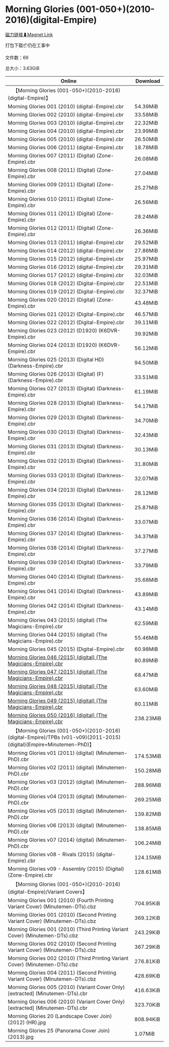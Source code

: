 # Morning Glories (001-050+)(2010-2016)(digital-Empire)

[磁力链接⬇Magnet Link](magnet:?xt=urn:btih:1382bbe94fc5431372d1cbc9b08ee9a8946f5bf5&dn=Morning%20Glories%20%28001-050%2B%29%282010-2016%29%28digital-Empire%29)

打包下载📦仍在工事中

文件数：69

总大小：3.63GiB

Online | Download
--- | ---
&emsp;【Morning Glories (001-050+)(2010-2016)(digital-Empire)】 | 
Morning Glories 001 (2010) (digital-Empire).cbr | 54.39MiB
Morning Glories 002 (2010) (digital-Empire).cbr | 33.58MiB
Morning Glories 003 (2010) (digital-Empire).cbr | 22.32MiB
Morning Glories 004 (2010) (digital-Empire).cbr | 23.99MiB
Morning Glories 005 (2010) (digital-Empire).cbr | 26.50MiB
Morning Glories 006 (2011) (digital-Empire).cbr | 18.78MiB
Morning Glories 007 (2011) (Digital) (Zone-Empire).cbr | 26.08MiB
Morning Glories 008 (2011) (Digital) (Zone-Empire).cbr | 27.04MiB
Morning Glories 009 (2011) (Digital) (Zone-Empire).cbr | 25.27MiB
Morning Glories 010 (2011) (Digital) (Zone-Empire).cbr | 26.56MiB
Morning Glories 011 (2011) (Digital) (Zone-Empire).cbr | 28.24MiB
Morning Glories 012 (2011) (Digital) (Zone-Empire).cbr | 26.36MiB
Morning Glories 013 (2011) (digital-Empire).cbr | 29.52MiB
Morning Glories 014 (2012) (digital-Empire).cbr | 27.86MiB
Morning Glories 015 (2012) (digital-Empire).cbr | 25.97MiB
Morning Glories 016 (2012) (digital-Empire).cbr | 29.31MiB
Morning Glories 017 (2012) (digital-Empire).cbr | 32.03MiB
Morning Glories 018 (2012) (Digital-Empire).cbr | 22.51MiB
Morning Glories 019 (2012) (Digital-Empire).cbr | 32.37MiB
Morning Glories 020 (2012) (Digital) (Zone-Empire).cbr | 43.48MiB
Morning Glories 021 (2012) (Digital-Empire).cbr | 46.57MiB
Morning Glories 022 (2012) (Digital-Empire).cbr | 39.11MiB
Morning Glories 023 (2012) (D1920) (K6DVR-Empire).cbr | 39.92MiB
Morning Glories 024 (2013) (D1920) (K6DVR-Empire).cbr | 56.12MiB
Morning Glories 025 (2013) (Digital HD) (Darkness-Empire).cbr | 94.50MiB
Morning Glories 026 (2013) (Digital) (F) (Darkness-Empire).cbr | 33.51MiB
Morning Glories 027 (2013) (Digital) (Darkness-Empire).cbr | 61.19MiB
Morning Glories 028 (2013) (Digital) (Darkness-Empire).cbr | 54.17MiB
Morning Glories 029 (2013) (Digital) (Darkness-Empire).cbr | 34.70MiB
Morning Glories 030 (2013) (Digital) (Darkness-Empire).cbr | 32.43MiB
Morning Glories 031 (2013) (Digital) (Darkness-Empire).cbr | 30.13MiB
Morning Glories 032 (2013) (Digital) (Darkness-Empire).cbr | 31.80MiB
Morning Glories 033 (2013) (Digital) (Darkness-Empire).cbr | 32.07MiB
Morning Glories 034 (2013) (Digital) (Darkness-Empire).cbr | 28.12MiB
Morning Glories 035 (2013) (Digital) (Darkness-Empire).cbr | 25.87MiB
Morning Glories 036 (2014) (Digital) (Darkness-Empire).cbr | 33.07MiB
Morning Glories 037 (2014) (Digital) (Darkness-Empire).cbr | 34.37MiB
Morning Glories 038 (2014) (Digital) (Darkness-Empire).cbr | 37.27MiB
Morning Glories 039 (2014) (Digital) (Darkness-Empire).cbr | 33.79MiB
Morning Glories 040 (2014) (Digital) (Darkness-Empire).cbr | 35.68MiB
Morning Glories 041 (2014) (Digital) (Darkness-Empire).cbr | 43.89MiB
Morning Glories 042 (2014) (Digital) (Darkness-Empire).cbr | 43.14MiB
Morning Glories 043 (2015) (digital) (The Magicians-Empire).cbr | 62.59MiB
Morning Glories 044 (2015) (digital) (The Magicians-Empire).cbr | 55.46MiB
Morning Glories 045 (2015) (Digital-Empire).cbr | 60.98MiB
[Morning Glories 046 (2015) (digital) (The Magicians-Empire).cbr](https://github.com/alicewish/markdown/blob/master/comic/Morning-Glories-046-2015-digital-Magicians-Empire-cbr.md) | 80.89MiB
[Morning Glories 047 (2015) (digital) (The Magicians-Empire).cbr](https://github.com/alicewish/markdown/blob/master/comic/Morning-Glories-047-2015-digital-Magicians-Empire-cbr.md) | 68.47MiB
[Morning Glories 048 (2015) (digital) (The Magicians-Empire).cbr](https://github.com/alicewish/markdown/blob/master/comic/Morning-Glories-048-2015-digital-Magicians-Empire-cbr.md) | 63.60MiB
[Morning Glories 049 (2015) (digital) (The Magicians-Empire).cbr](https://github.com/alicewish/markdown/blob/master/comic/Morning-Glories-049-2015-digital-Magicians-Empire-cbr.md) | 80.11MiB
[Morning Glories 050 (2016) (digital) (The Magicians-Empire).cbr](https://github.com/alicewish/markdown/blob/master/comic/Morning-Glories-050-2016-digital-Magicians-Empire-cbr.md) | 238.23MiB
&emsp;【Morning Glories (001-050+)(2010-2016)(digital-Empire)/TPBs (v01-v09)(2011-2015)(digital)(Empire+Minutemen-PhD)】 | 
Morning Glories v01 (2011) (digital) (Minutemen-PhD).cbr | 174.53MiB
Morning Glories v02 (2011) (digital) (Minutemen-PhD).cbr | 150.28MiB
Morning Glories v03 (2012) (digital) (Minutemen-PhD).cbr | 288.96MiB
Morning Glories v04 (2013) (digital) (Minutemen-PhD).cbr | 269.25MiB
Morning Glories v05 (2013) (digital) (Minutemen-PhD).cbr | 139.82MiB
Morning Glories v06 (2013) (digital) (Minutemen-PhD).cbr | 138.85MiB
Morning Glories v07 (2014) (digital) (Minutemen-PhD).cbr | 106.24MiB
Morning Glories v08 - Rivals (2015) (digital-Empire).cbr | 124.15MiB
Morning Glories v09 - Assembly (2015) (Digital) (Zone-Empire).cbr | 128.61MiB
&emsp;【Morning Glories (001-050+)(2010-2016)(digital-Empire)/Variant Covers】 | 
Morning Glories 001 (2010) (Fourth Printing Variant Cover) (Minutemen-DTs).cbz | 704.95KiB
Morning Glories 001 (2010) (Second Printing Variant Cover) (Minutemen-DTs).cbz | 369.12KiB
Morning Glories 001 (2010) (Third Printing Variant Cover) (Minutemen-DTs).cbz | 243.29KiB
Morning Glories 002 (2010) (Second Printing Variant Cover) (Minutemen-DTs).cbz | 367.29KiB
Morning Glories 002 (2010) (Third Printing Variant Cover) (Minutemen-DTs).cbz | 276.81KiB
Morning Glories 004 (2011) (Second Printing Variant Cover) (Minutemen-DTs).cbz | 428.69KiB
Morning Glories 005 (2010) (Variant Cover Only) \[extracted\] (Minutemen-DTs).cbr | 416.63KiB
Morning Glories 006 (2010) (Variant Cover Only) \[extracted\] (Minutemen-DTs).cbr | 323.70KiB
Morning Glories 20 (Landscape Cover Join) (2012) (HR).jpg | 808.94KiB
Morning Glories 25 (Panorama Cover Join) (2013).jpg | 1.07MiB